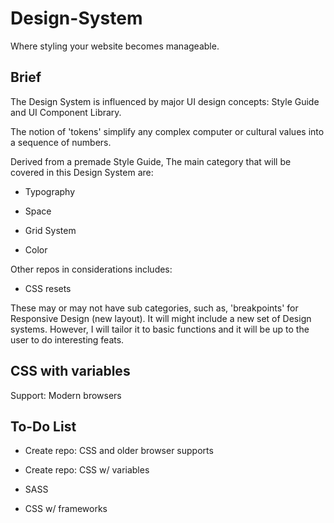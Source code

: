 # Design-System

Where styling your website becomes manageable.

## Brief

The Design System is influenced by major UI design concepts: Style Guide and UI Component Library.

The notion of 'tokens' simplify any complex computer or cultural values into a sequence of numbers.

Derived from a premade Style Guide, The main category that will be covered in this Design System are:

* Typography

* Space

* Grid System

* Color

Other repos in considerations includes:

* CSS resets

These may or may not have sub categories, such as, 'breakpoints' for Responsive Design (new layout). It will might include a new set of Design systems. However, I will tailor it to basic functions and it will be up to the user to do interesting feats.


## CSS with variables

Support: Modern browsers

## To-Do List

- Create repo: CSS and older browser supports

- Create repo: CSS w/ variables

- SASS

- CSS w/ frameworks
